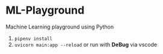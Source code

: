 # ML-Playground
Machine Learning playground using Python

1. `pipenv install`
2. `uvicorn main:app --reload` 
    or run with **DeBug** via vscode